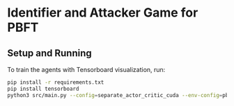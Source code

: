 # Identifier and Attacker Game for PBFT

## Setup and Running
To train the agents with Tensorboard visualization, run:
```bash
pip install -r requirements.txt
pip install tensorboard
python3 src/main.py --config=separate_actor_critic_cuda --env-config=pbft
```
